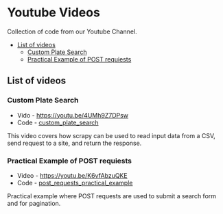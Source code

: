 # Youtube Videos

Collection of code from our Youtube Channel.

- [List of videos](#list-of-videos)
  - [Custom Plate Search](#custom-plate-search)
  - [Practical Example of POST requiests](#practical-example-of-post-requiests)

## List of videos

### Custom Plate Search

- Vido - <https://youtu.be/4UMh9Z7DPsw>
- Code - [custom_plate_search](custom_plate_search)

This video covers how scrapy can be used to read input data from a CSV, send request to a site, and return the response.

### Practical Example of POST requiests

- Video - <https://youtu.be/K6vfAbzuQKE>
- Code -  [post_requests_practical_example](post_requests_practical_example)

Practical example where POST requests are used to submit a search form and for pagination.
